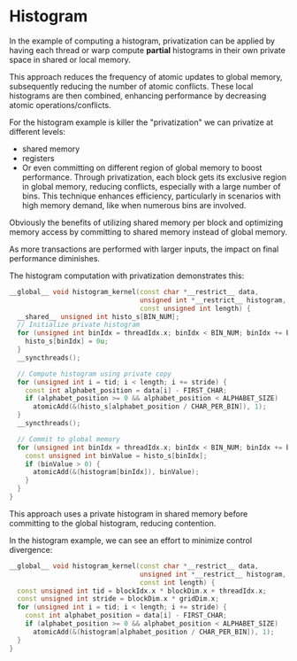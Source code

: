 # Histogram


In the example of computing a histogram, privatization can be applied by having each thread or warp compute **partial** histograms in their own private space in shared or local memory. 

This approach reduces the frequency of atomic updates to global memory, subsequently reducing the number of atomic conflicts. These local histograms are then combined, enhancing performance by decreasing atomic operations/conflicts.

For the histogram example is killer the "privatization" we can privatize at different levels:

- shared memory 
- registers
- Or even committing on different region of global memory to boost performance. Through privatization, each block gets its exclusive region in global memory, reducing conflicts, especially with a large number of bins. This technique enhances efficiency, particularly in scenarios with high memory demand, like when numerous bins are involved.

Obviously the benefits of utilizing shared memory per block and optimizing memory access by committing to shared memory instead of global memory. 

As more transactions are performed with larger inputs, the impact on final performance diminishes. 




The histogram computation with privatization demonstrates this:

```cpp
__global__ void histogram_kernel(const char *__restrict__ data,
                                 unsigned int *__restrict__ histogram,
                                 const unsigned int length) {
  __shared__ unsigned int histo_s[BIN_NUM];
  // Initialize private histogram
  for (unsigned int binIdx = threadIdx.x; binIdx < BIN_NUM; binIdx += blockDim.x) { 
    histo_s[binIdx] = 0u; 
  }
  __syncthreads();

  // Compute histogram using private copy
  for (unsigned int i = tid; i < length; i += stride) {
    const int alphabet_position = data[i] - FIRST_CHAR;
    if (alphabet_position >= 0 && alphabet_position < ALPHABET_SIZE)
      atomicAdd(&(histo_s[alphabet_position / CHAR_PER_BIN]), 1);
  }
  __syncthreads();

  // Commit to global memory
  for (unsigned int binIdx = threadIdx.x; binIdx < BIN_NUM; binIdx += blockDim.x) {
    const unsigned int binValue = histo_s[binIdx];
    if (binValue > 0) {
      atomicAdd(&(histogram[binIdx]), binValue);
    }
  }
}
```

This approach uses a private histogram in shared memory before committing to the global histogram, reducing contention.




In the histogram example, we can see an effort to minimize control divergence:

```cpp
__global__ void histogram_kernel(const char *__restrict__ data,
                                 unsigned int *__restrict__ histogram,
                                 const int length) {
  const unsigned int tid = blockIdx.x * blockDim.x + threadIdx.x;
  const unsigned int stride = blockDim.x * gridDim.x;
  for (unsigned int i = tid; i < length; i += stride) {
    const int alphabet_position = data[i] - FIRST_CHAR;
    if (alphabet_position >= 0 && alphabet_position < ALPHABET_SIZE)
      atomicAdd(&(histogram[alphabet_position / CHAR_PER_BIN]), 1);
  }
}
```
